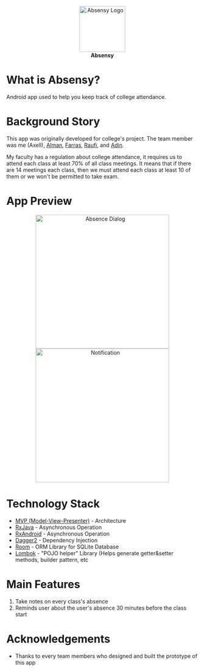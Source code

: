 <p align="center">
  <img 
       src="https://github.com/axellageraldinc/android-Absensy/blob/development/AppLogo.png" 
       width="120" 
       title="Absensy Logo"
       alt="Absensy Logo">
  <br/>
  <b>Absensy</b>
</p>

# What is Absensy?
Android app used to help you keep track of college attendance.

# Background Story
This app was originally developed for college's project. The team member was me (Axell), [Alman](https://github.com/almanalfaruq), [Farras](https://github.com/FarrasMuhammad), [Raufi](https://github.com/raufimusaddiq), and [Adin](https://github.com/bayuadinh).

My faculty has a regulation about college attendance, it requires us to attend each class at least 70% of all class meetings. It means that if there are 14 meetings each class, then we must attend each class at least 10 of them or we won't be permitted to take exam.

# App Preview
<p align="center">
  <img 
       src="https://github.com/axellageraldinc/android-Absensy/blob/development/AbsenceDialog.png" 
       width="350" 
       title="Absence Dialog"
       alt="Absence Dialog">
  <img 
       src="https://github.com/axellageraldinc/android-Absensy/blob/development/Notification.png" 
       width="350" 
       title="Notification"
       alt="Notification">
</p>

# Technology Stack
* [MVP (Model-View-Presenter)](https://en.wikipedia.org/wiki/Model–view–presenter) - Architecture
* [RxJava](https://github.com/ReactiveX/RxJava) - Asynchronous Operation
* [RxAndroid](https://github.com/ReactiveX/RxAndroid) - Asynchronous Operation
* [Dagger2](https://github.com/google/dagger) - Dependency Injection
* [Room](https://developer.android.com/topic/libraries/architecture/room) - ORM Library for SQLite Database
* [Lombok](https://projectlombok.org) - "POJO helper" Library (Helps generate getter&setter methods, builder pattern, etc

# Main Features
1. Take notes on every class's absence
2. Reminds user about the user's absence 30 minutes before the class start

# Acknowledgements
* Thanks to every team members who designed and built the prototype of this app
